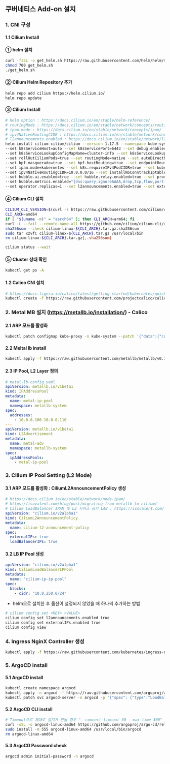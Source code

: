 ## 쿠버네티스 Add-on 설치

### 1. CNI 구성

#### 1.1 Cilium Install

#### ① helm 설치

```bash
curl -fsSL -o get_helm.sh https://raw.githubusercontent.com/helm/helm/main/scripts/get-helm-3
chmod 700 get_helm.sh
./get_helm.sh
```

#### ② Cilium Helm Repository 추가

```bash
helm repo add cilium https://helm.cilium.io/
helm repo update
```

#### ③ Cilium Install

```bash
# helm option : https://docs.cilium.io/en/stable/helm-reference/
# routingMode : https://docs.cilium.io/en/stable/network/concepts/routing/
# ipam.mode : https://docs.cilium.io/en/stable/network/concepts/ipam/
# ipv4NativeRoutingCIDR : https://docs.cilium.io/en/stable/network/concepts/masquerading/
# l2announcements.enabled : https://docs.cilium.io/en/stable/network/l2-announcements/
helm install cilium cilium/cilium --version 1.17.5 --namespace kube-system \
--set k8sServiceHost=auto --set k8sServicePort=6443 --set debug.enabled=true \
--set k8sServiceLookupConfigMapName=cluster-info --set k8sServiceLookupNamespace=kube-public \
--set rollOutCiliumPods=true --set routingMode=native --set autoDirectNodeRoutes=true \
--set bpf.masquerade=true --set bpf.hostRouting=true --set endpointRoutes.enabled=true \
--set ipam.mode=kubernetes --set k8s.requireIPv4PodCIDR=true --set kubeProxyReplacement=true \
--set ipv4NativeRoutingCIDR=10.0.0.0/16 --set installNoConntrackIptablesRules=true \
--set hubble.ui.enabled=true --set hubble.relay.enabled=true --set prometheus.enabled=true --set operator.prometheus.enabled=true --set hubble.metrics.enableOpenMetrics=true \
--set hubble.metrics.enabled="{dns:query;ignoreAAAA,drop,tcp,flow,port-distribution,icmp,httpV2:exemplars=true;labelsContext=source_ip\,source_namespace\,source_workload\,destination_ip\,destination_namespace\,destination_workload\,traffic_direction}" \
--set operator.replicas=1 --set l2announcements.enabled=true --set externalIPs.enabled=true
```

#### ④ Cilium CLI 설치

```bash
CILIUM_CLI_VERSION=$(curl -s https://raw.githubusercontent.com/cilium/cilium-cli/main/stable.txt)
CLI_ARCH=amd64
if [ "$(uname -m)" = "aarch64" ]; then CLI_ARCH=arm64; fi
curl -L --fail --remote-name-all https://github.com/cilium/cilium-cli/releases/download/${CILIUM_CLI_VERSION}/cilium-linux-${CLI_ARCH}.tar.gz{,.sha256sum}
sha256sum --check cilium-linux-${CLI_ARCH}.tar.gz.sha256sum
sudo tar xzvfC cilium-linux-${CLI_ARCH}.tar.gz /usr/local/bin
rm cilium-linux-${CLI_ARCH}.tar.gz{,.sha256sum}
```

```bash
cilium status --wait
```

#### ⑤ Cluster 상태 확인

```bash
kubectl get po -A
```

#### 1.2 Calico CNI 설치

```bash
# https://docs.tigera.io/calico/latest/getting-started/kubernetes/quickstart
kubectl create -f https://raw.githubusercontent.com/projectcalico/calico/v3.30.2/manifests/tigera-operator.yaml
```

### 2. Metal MB 설치 (https://metallb.io/installation/) - Calico

#### 2.1 ARP 모드를 활성화

```bash
kubectl patch configmap kube-proxy -n kube-system --patch '{"data":{"config.conf":"apiVersion: kubeproxy.config.k8s.io/v1alpha1\nkind: KubeProxyConfiguration\nmode: \"ipvs\"\nipvs:\n  strictARP: true"}}'
```

#### 2.2 Meltal lb install

```bash
kubectl apply -f https://raw.githubusercontent.com/metallb/metallb/v0.14.9/config/manifests/metallb-native.yaml
```

#### 2.3 IP Pool, L2 Layer 정의

```yaml
# metal-lb-config.yaml
apiVersion: metallb.io/v1beta1
kind: IPAddressPool
metadata:
  name: metal-ip-pool
  namespace: metallb-system
spec:
  addresses:
    - 10.0.0.100-10.0.0.110
---
apiVersion: metallb.io/v1beta1
kind: L2Advertisement
metadata:
  name: metal-adv
  namespace: metallb-system
spec:
  ipAddressPools:
    - metal-ip-pool
```

### 3. Cilium IP Pool Setting (L2 Mode)

#### 3.1 ARP 모드를 활성화 : CiliumL2AnnouncementPolicy 생성

```yaml
# https://docs.cilium.io/en/stable/network/node-ipam/
# https://isovalent.com/blog/post/migrating-from-metallb-to-cilium/
# Cilium LoadBalancer IPAM 및 L2 서비스 공지 LAB : https://isovalent.com/labs/cilium-loadbalancer-ipam-and-l2-service-announcement/
apiVersion: "cilium.io/v2alpha1"
kind: CiliumL2AnnouncementPolicy
metadata:
  name: cilium-l2-announcement-policy
spec:
  externalIPs: true
  loadBalancerIPs: true
```

#### 3.2 LB IP Pool 생성

```yaml
apiVersion: "cilium.io/v2alpha1"
kind: CiliumLoadBalancerIPPool
metadata:
  name: "cilium-ip-ip-pool"
spec:
  blocks:
    - cidr: "10.0.250.0/24"
```

- helm으로 설치한 후 옵션이 설정되지 않았을 때 하나씩 추가하는 방법

```bash
# cilium config set <KEY> <VALUE>
cilium config set l2announcements.enabled true
cilium config set externalIPs.enabled true
cilium config view
```

### 4. Ingress NginX Controller 생성

```bash
kubectl apply -f https://raw.githubusercontent.com/kubernetes/ingress-nginx/controller-v1.10.1/deploy/static/provider/cloud/deploy.yaml
```

### 5. ArgoCD install

#### 5.1 ArgoCD install

```bash
kubectl create namespace argocd
kubectl apply -n argocd -f https://raw.githubusercontent.com/argoproj/argo-cd/stable/manifests/install.yaml
kubectl patch svc argocd-server -n argocd -p '{"spec": {"type":"LoadBalancer"}}'
```

#### 5.2 ArgoCD CLI install

```bash
# Timeout으로 제대로 설치가 안될 경우 "--connect-timeout 30 --max-time 300" 옵션 추가
curl -sSL -o argocd-linux-amd64 https://github.com/argoproj/argo-cd/releases/latest/download/argocd-linux-amd64
sudo install -m 555 argocd-linux-amd64 /usr/local/bin/argocd
rm argocd-linux-amd64
```

#### 5.3 ArgoCD Password check

```bash
argocd admin initial-password -n argocd
```

<!--

### 5. private registry

- docker install

```bash
apt update -y
apt install docker.io -y
systemctl start docker
usermod -a -G docker $USER
chown root:docker /var/run/docker.sock
```

- nexus start in container

```bash
cd ~
mkdir nexus-directory
sudo chown -R 200 nexus-directory
docker run -d -p 8081:8081 -p 8082:8082  --name nexus --restart=always -v ~/nexus-directory:/nexus-data sonatype/nexus3:latest
```

- nexus password check

```bash
docker exec -it nexus /bin/bash
cat /nexus-data/admin.password

- nexus access test (in nexkins server)
vim /etc/docker/daemon.json
{
	"insecure-registries" : [ "10.0.0.20:8082" ]
}
systemctl restart docker
docker login -u admin 10.0.0.20:8082
```

---

### 6. node server private registry sign

- containerd install

```bash
apt install containerd -y
```

- containerd setting

```bash
# /etc/containerd/config.toml
version = 2   # version 2로 수정
...
# plugins 항목 하단에 아래 내용 추가
[plugins."io.containerd.grpc.v1.cri".registry]
  [plugins."io.containerd.grpc.v1.cri".registry.mirrors]
    [plugins."io.containerd.grpc.v1.cri".registry.mirrors."10.0.0.20:8082"]
      endpoint = ["http://10.0.0.20:8082"]
  [plugins."io.containerd.grpc.v1.cri".registry.configs]
    [plugins."io.containerd.grpc.v1.cri".registry.configs."10.0.0.20:8082".tls]
      insecure_skip_verify = true
```

---

### 7. jenkins install

- jenkins install

```bash
sudo wget -O /usr/share/keyrings/jenkins-keyring.asc https://pkg.jenkins.io/debian-stable/jenkins.io-2023.key
echo "deb [signed-by=/usr/share/keyrings/jenkins-keyring.asc]" https://pkg.jenkins.io/debian-stable binary/ | sudo tee /etc/apt/sources.list.d/jenkins.list > /dev/null
sudo apt install openjdk-17-jdk -y
sudo apt install jenkins maven -y
```

- jenkins start

```bash
systemctl enable jenkins
systemctl start jenkins
```

- jenkins setting

```bash
usermod -a -G docker jenkins
chmod 666 /var/run/docker.sock
```

- jenkins password check

```bash
cat /var/lib/jenkins/secrets/initialAdminPassword
```

- jenkins recomanded plugin install

- jenkins additional plugin install
  - Docker Pipeline
  - Docker Commons
  - Pipeline: Stage View
  - Build Timestamp

---

### 8. jenkins settings

- SCM SSH setting (Jenkins GitHub Connection)
  (SCM SSH : https://10cheon00.tistory.com/4)

- Nexus and GitHub Credential asign

- jenkins pipeline setting
  (file : cicd_sample/node-app/Jenkinsfile)
  (handbook : https://www.jenkins.io/doc/book/getting-started/)

---

### 11. DB Images

- create docker file (postgresql 16.5)

```bash
docker build -t 10.0.0.20:8082/db:v1.0.0
docker push 10.0.0.20:8082/db:v1.0.0
```

- openebs install

```bash
kubectl apply -f https://openebs.github.io/charts/openebs-operator.yaml
kubectl patch sc -n openebs openebs-hostpath -p '{"metadata": {"annotations":{"storageclass.kubernetes.io/is-default-class":"true"}}}'
```

- create manifest

- kubernetes resource test

```bash
ka statefuleset-db.yaml
ka secret-db.yaml
ka service-db.yaml
```

- access test

```bash
k exec -it sts-postgres-db-0 -- su - postgres -c psql
\l
# node table 생성 여부 확인
```

### 12. Argo CD Webhook Setting

- https://dobby-isfree.tistory.com/216 -->
